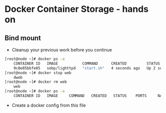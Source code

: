 # Docker Container Storage - hands on

## Bind mount
* Cleanup your previous work before you continue
```bash
[root@node ~]# docker ps -a
	CONTAINER ID   IMAGE           COMMAND      CREATED         STATUS         PORTS                               NAMES
	9c8e05bbfe05   sebp/lighttpd   "start.sh"   4 seconds ago   Up 2 seconds   0.0.0.0:80->80/tcp, :::80->80/tcp   web
[root@node ~]# docker stop web
	dweb
[root@node ~]# docker rm web
	web
[root@node ~]# docker ps -a
	CONTAINER ID   IMAGE     COMMAND   CREATED   STATUS    PORTS     NAMES
```
* Create a docker config from this file
<!--stackedit_data:
eyJoaXN0b3J5IjpbLTExMjU2NTk2NDcsMTc3MjgwMjQ1NiwxNj
gxNzgxODA3XX0=
-->